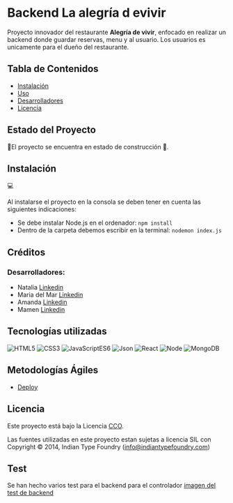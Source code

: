 # Backend La alegría d evivir

Proyecto innovador del restaurante **Alegría de vivir**, enfocado en realizar un backend donde guardar reservas, menu y al usuario. Los usuarios es unicamente para el dueño del restaurante.

## Tabla de Contenidos

- [Instalación](#instalación)
- [Uso](#uso)
- [Desarrolladores](#desarrolladores)
- [Licencia](#licencia)

## Estado del Proyecto
🚧El proyecto se encuentra en estado de construcción 🚧.

## Instalación
💻

Al instalarse el proyecto en la consola se deben tener en cuenta las siguientes indicaciones: <br>
- Se debe instalar Node.js en el ordenador: ```npm install```
- Dentro de la carpeta debemos escribir en la terminal: ```nodemon index.js```


## Créditos

### Desarrolladores:
- Natalia [Linkedin](https://www.linkedin.com/in/natalia-de-bustos-garc%C3%ADa-5ba965298/)
- Maria del Mar [Linkedin](https://www.linkedin.com/in/mar-prieto-garcia/)
- Amanda [Linkedin](https://www.linkedin.com/in/amandarguez/)
- Mamen [Linkedin](https://www.linkedin.com/in/mamen-fb/)




## Tecnologías utilizadas

![HTML5](https://img.shields.io/badge/HTML-5-green) 
![CSS3](https://img.shields.io/badge/CSS-3-blue) 
![JavaScriptES6](https://img.shields.io/badge/JavaScript-ES6-orange) 
![Json](https://img.shields.io/badge/Json-purple)
![React](https://img.shields.io/badge/React%20-%2018.1%20-%20yellow)
![Node](https://img.shields.io/badge/Nodejs-v20-black)
![MongoDB](https://img.shields.io/badge/MongoDB-v7-02E12E)


## Metodologías Ágiles

- <a href="https://backend-la-alegria-de-vivir.onrender.com/">Deploy</a>

## Licencia

Este proyecto está bajo la Licencia [CCO](LICENSE).

Las fuentes utilizadas en este proyecto estan sujetas a licencia SIL con Copyright &copy; 2014, Indian Type Foundry (info@indiantypefoundry.com)

## Test 

Se han hecho varios test para el backend para el controlador 
[imagen del test de backend](https://drive.google.com/drive/u/0/folders/1PwJTw0d5W2ND_ZR851c8zKGMAEEuflrf)


